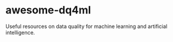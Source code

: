 # awesome-dq4ml
Useful resources on data quality for machine learning and artificial intelligence. 
